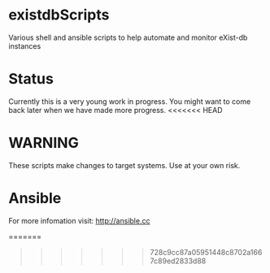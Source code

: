 existdbScripts
==============

Various shell and ansible scripts to help automate and monitor eXist-db instances

Status
======
Currently this is a very young work in progress. You might want to come back later when we have made more progress.
<<<<<<< HEAD

WARNING
=======
These scripts make changes to target systems.  Use at your own risk.

Ansible
=======
For more infomation visit: http://ansible.cc



=======
>>>>>>> 728c9cc87a05951448c8702a1667c89ed2833d88
